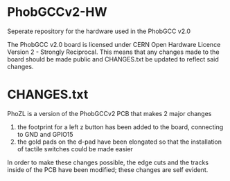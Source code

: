 # PhobGCCv2-HW
Seperate repository for the hardware used in the PhobGCC v2.0

The PhobGCC v2.0 board is licensed under CERN Open Hardware Licence Version 2 - Strongly Reciprocal.
This means that any changes made to the board should be made public and CHANGES.txt be updated to reflect said changes.




# CHANGES.txt
PhoZL is a version of the PhobGCCv2 PCB that makes 2 major changes
1. the footprint for a left z button has been added to the board, connecting to GND and GPIO15
2. the gold pads on the d-pad have been elongated so that the installation of tactile switches could be made easier

In order to make these changes possible, the edge cuts and the tracks inside of the PCB have been modified; these changes are self evident.